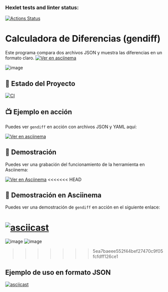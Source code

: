 ### Hexlet tests and linter status:
[![Actions Status](https://github.com/JavierQuinan/fullstack-javascript-project-103/actions/workflows/hexlet-check.yml/badge.svg)](https://github.com/JavierQuinan/fullstack-javascript-project-103/actions)

# Calculadora de Diferencias (gendiff)

Este programa compara dos archivos JSON y muestra las diferencias en un formato claro.
 [![Ver en asciinema](https://asciinema.org/a/EKCGkbocTvhFCBSKtHd4HFCZG.svg)](https://asciinema.org/a/EKCGkbocTvhFCBSKtHd4HFCZG)
 
![image](https://github.com/user-attachments/assets/b72b0a7c-d94b-45ef-a375-16400284ea5d)

## 🚀 Estado del Proyecto

[![CI](https://github.com/JavierQuinan/fullstack-javascript-project-103/actions/workflows/hexlet-check.yml/badge.svg)](https://github.com/JavierQuinan/fullstack-javascript-project-103/actions)

## 📺 Ejemplo en acción

Puedes ver `gendiff` en acción con archivos JSON y YAML aquí:

[![Ver en asciinema](https://asciinema.org/a/JiG9ulhhpaOzkSO07TsbNtORW.svg)](https://asciinema.org/a/JiG9ulhhpaOzkSO07TsbNtORW)


## 🎥 Demostración

Puedes ver una grabación del funcionamiento de la herramienta en Asciinema:

[![Ver en Asciinema](https://asciinema.org/a/tkK7hhYV73qeVjdQa9dmGooVh.svg)](https://asciinema.org/a/tkK7hhYV73qeVjdQa9dmGooVh)
<<<<<<< HEAD


## 🎥 Demostración en Asciinema

Puedes ver una demostración de `gendiff` en acción en el siguiente enlace:

[![asciicast](https://asciinema.org/a/i2cuEArSeYNdtKplUnxnKoaKd.svg)](https://asciinema.org/a/i2cuEArSeYNdtKplUnxnKoaKd)
=======

![image](https://github.com/user-attachments/assets/3889eb3c-ca9e-4aac-bdb2-9ba3a6b80037)
![image](https://github.com/user-attachments/assets/1e55772c-3978-4852-8c6b-06cbbb4d2097)
>>>>>>> 5ea7baeee552f44bef27470c9f05fcfdff126ce1

## Ejemplo de uso en formato JSON

[![asciicast](https://asciinema.org/a/5cDuAwF4pBK0HOOwEQGBBmGNR.svg)](https://asciinema.org/a/5cDuAwF4pBK0HOOwEQGBBmGNR)


